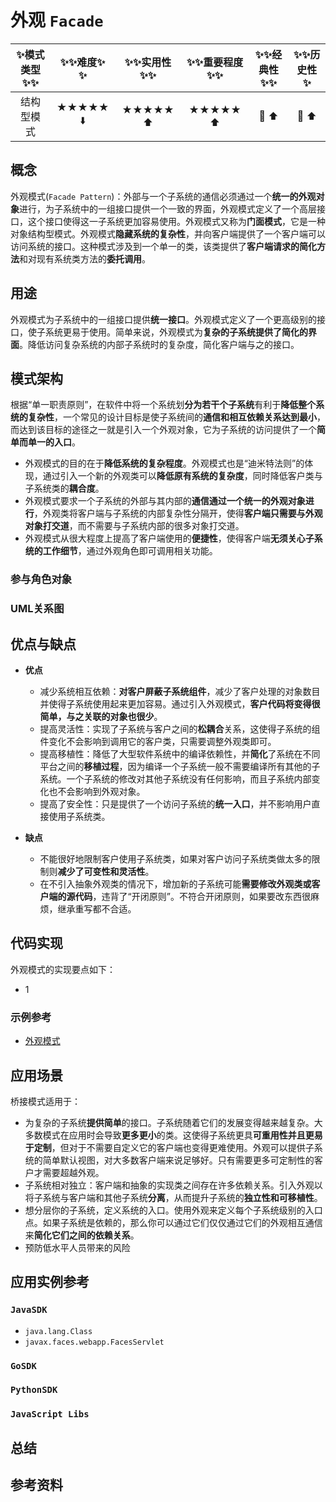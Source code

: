 # 外观 `Facade`

| :sparkles:模式类型:sparkles::sparkles:|:sparkles::sparkles:难度:sparkles:  :sparkles: | :sparkles::sparkles:实用性:sparkles::sparkles: | :sparkles::sparkles:重要程度:sparkles::sparkles: |  :sparkles::sparkles:经典性:sparkles::sparkles: | :sparkles::sparkles:历史性:sparkles: |
| :----------------------------------------: | :-----------------------------------------------: | :-------------------------------------------------: | :----------------------------------------------------: | :--------------------------------------------------: | :--------------------------------------: |
|                 结构型模式                           |                ★★★★★ :arrow_down:                 |                  ★★★★★ :arrow_up:                   |                    ★★★★★ :arrow_up:                    |              :green_heart:  :arrow_up:               |        :green_heart:  :arrow_up:         |

## 概念
外观模式(`Facade Pattern`)：外部与一个子系统的通信必须通过一个**统一的外观对象**进行，为子系统中的一组接口提供一个一致的界面，外观模式定义了一个高层接口，这个接口使得这一子系统更加容易使用。外观模式又称为**门面模式**，它是一种对象结构型模式。外观模式**隐藏系统的复杂性**，并向客户端提供了一个客户端可以访问系统的接口。这种模式涉及到一个单一的类，该类提供了**客户端请求的简化方法**和对现有系统类方法的**委托调用**。

## 用途
外观模式为子系统中的一组接口提供**统一接口**。外观模式定义了一个更高级别的接口，使子系统更易于使用。简单来说，外观模式为**复杂的子系统提供了简化的界面**。降低访问复杂系统的内部子系统时的复杂度，简化客户端与之的接口。


## 模式架构
根据“单一职责原则”，在软件中将一个系统划**分为若干个子系统**有利于**降低整个系统的复杂性**，一个常见的设计目标是使子系统间的**通信和相互依赖关系达到最小**，而达到该目标的途径之一就是引入一个外观对象，它为子系统的访问提供了一个**简单而单一的入口**。 
- 外观模式的目的在于**降低系统的复杂程度**。外观模式也是“迪米特法则”的体现，通过引入一个新的外观类可以**降低原有系统的复杂度**，同时降低客户类与子系统类的**耦合度**。
- 外观模式要求一个子系统的外部与其内部的**通信通过一个统一的外观对象进行**，外观类将客户端与子系统的内部复杂性分隔开，使得**客户端只需要与外观对象打交道**，而不需要与子系统内部的很多对象打交道。 
- 外观模式从很大程度上提高了客户端使用的**便捷性**，使得客户端**无须关心子系统的工作细节**，通过外观角色即可调用相关功能。


### 参与角色对象



### UML关系图



## 优点与缺点
+ **优点**
	+ 减少系统相互依赖：**对客户屏蔽子系统组件**，减少了客户处理的对象数目并使得子系统使用起来更加容易。通过引入外观模式，**客户代码将变得很简单，与之关联的对象也很少**。
	+ 提高灵活性：实现了子系统与客户之间的**松耦合**关系，这使得子系统的组件变化不会影响到调用它的客户类，只需要调整外观类即可。
	+ 提高移植性：降低了大型软件系统中的编译依赖性，并**简化**了系统在不同平台之间的**移植过程**，因为编译一个子系统一般不需要编译所有其他的子系统。一个子系统的修改对其他子系统没有任何影响，而且子系统内部变化也不会影响到外观对象。
	+ 提高了安全性：只是提供了一个访问子系统的**统一入口**，并不影响用户直接使用子系统类。
	
+ **缺点**
	+ 不能很好地限制客户使用子系统类，如果对客户访问子系统类做太多的限制则**减少了可变性和灵活性**。
	+ 在不引入抽象外观类的情况下，增加新的子系统可能**需要修改外观类或客户端的源代码**，违背了“开闭原则”。不符合开闭原则，如果要改东西很麻烦，继承重写都不合适。

## 代码实现
外观模式的实现要点如下：
+ 1

### 示例参考
+ [外观模式](./java/io/github/hooj0/facade/)

## 应用场景
桥接模式适用于：
+ 为复杂的子系统**提供简单**的接口。子系统随着它们的发展变得越来越复杂。大多数模式在应用时会导致**更多更小**的类。这使得子系统更具**可重用性并且更易于定制**，但对于不需要自定义它的客户端也变得更难使用。外观可以提供子系统的简单默认视图，对大多数客户端来说足够好。只有需要更多可定制性的客户才需要超越外观。
+ 子系统相对独立：客户端和抽象的实现类之间存在许多依赖关系。引入外观以将子系统与客户端和其他子系统**分离**，从而提升子系统的**独立性和可移植性**。
+ 想分层你的子系统，定义系统的入口。使用外观来定义每个子系统级别的入口点。如果子系统是依赖的，那么你可以通过它们仅仅通过它们的外观相互通信来**简化它们之间的依赖关系**。
+ 预防低水平人员带来的风险

## 应用实例参考

### `JavaSDK` 
+ `java.lang.Class`
+ `javax.faces.webapp.FacesServlet`

### `GoSDK`

### `PythonSDK`

### `JavaScript Libs`



## 总结



## 参考资料





